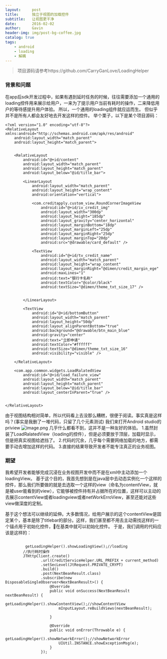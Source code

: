 ```yaml
---
layout:     post
title:      独立于视图的加载控件
subtitle:   让视图更干净
date:       2016-02-02
author:     Gavin
header-img: img/post-bg-coffee.jpg
catalog: true
tags:
    - android
    - loading
    - 解耦
---
```


>项目源码请参考https://github.com/CarryGanLove/LoadingHelper

### 背景和问题
在app后sdk开发过程中，如果有遇到延时任务的时候，往往需要添加一个通用的loading控件用来展示给用户，一来为了提示用户当前有耗时的操作，二来降低用户的等待感提升用户体验。
所以，一个通用的loading组件就应运而生。
但似乎并不是所有人都会友好地去开发这样的控件。
举个栗子，以下是某个项目源码：

```
<?xml version="1.0" encoding="utf-8"?>
<RelativeLayout xmlns:android="http://schemas.android.com/apk/res/android"
    android:layout_width="match_parent"
    android:layout_height="match_parent">


    <RelativeLayout
        android:id="@+id/content"
        android:layout_width="match_parent"
        android:layout_height="match_parent"
        android:layout_below="@id/title_bar">

        <LinearLayout
            android:layout_width="match_parent"
            android:layout_height="wrap_content"
            android:orientation="vertical">

            <com.creditapply.custom_view.RoundCornerImageView
                android:id="@+id/iv_credit_img"
                android:layout_width="300dp"
                android:layout_height="185dp"
                android:layout_gravity="center_horizontal"
                android:layout_marginBottom="18dp"
                android:layout_marginLeft="25dp"
                android:layout_marginRight="25dp"
                android:layout_marginTop="20dp"
                android:src="@drawable/card_default" />

            <TextView
                android:id="@+id/tv_credit_name"
                android:layout_width="match_parent"
                android:layout_height="wrap_content"
                android:layout_marginRight="@dimen/credit_margin_ege"
                android:maxLines="1"
                android:text="银行卡名称"
                android:textColor="@color/black"
                android:textSize="@dimen/theme_txt_size_17" />


        </LinearLayout>

        <TextView
            android:id="@+id/bottomButton"
            android:layout_width="match_parent"
            android:layout_height="50dp"
            android:layout_alignParentBottom="true"
            android:background="@drawable/btn_main_blue"
            android:gravity="center"
            android:text="立即申请"
            android:textColor="#ffffff"
            android:textSize="@dimen/theme_txt_size_16"
            android:visibility="visible" />

    </RelativeLayout>

    <com.app.common.widgets.LoadRalatedView
        android:id="@+id/load_failure_view"
        android:layout_width="match_parent"
        android:layout_height="match_parent"
        android:layout_below="@id/title_bar"
        android:layout_centerInParent="true" />


</RelativeLayout>

```

由于视图结构相对简单，所以代码看上去没那么糟糕，很便于阅读。事实真是这样吗？(事实是我删了一堆代码，只留了几个元素测试)
我们来打开Android studio的priview
![image.png](https://upload-images.jianshu.io/upload_images/1689923-108c28a3c5da0bc1.png?imageMogr2/auto-orient/strip%7CimageView2/2/w/1240)
几乎什么都看不到，这并不是一种友好的体验。
1.虽然封装了LoadRalatedView（loading的控件），但是必须要放于顶层，加载时显示，但是把真实视图给遮挡了。
2.代码的冗余，几乎每个需要网络加载的地方，都需要手动去增加这样的代码。
3.直接的结果导致开发者不能专注真正的业务视图。

### 期望
我希望开发者能够完成沉浸在业务视图开发中而不是在xml中主动添加一个loadingView。
基于这个目的，我首先想到是在java层中去动态实例化一个这样的控件，那么我们所要做的就是去选取一个这样的view（命名为contentView，就是被user能看到的view），它能够被控件持有并占据所在的位置，这样可以主动的去展示contentView或者loadingview或者netWorkErroView，甚至还能对这些view做深度的定制。

基于这个想法可以继续的延伸。大多数情况，给用户展示的这个contentView是固定某个，基本是除了titlebar的部分。这样，我们甚至都不用去主动需找这样的一个锚点用于初始化控件，在基类中就可以初始化控件。
于是，我们调用的代码应该是这样的：

```

         getLoadingHelper().showLoadingView();//loading
        //执行耗时操作
        JTHttpClient.create()
                .url(CreditServiceHelper.URL_PREFIX + current_method)
                .setSecLevel(JtRequest.PRIVATE_CRYPT)
                .build()
                .post(NextBeanResult.class)
                .subscribe(new DisposableSingleObserver<NextBeanResult>() {
                    @Override
                    public void onSuccess(NextBeanResult nextBeanResult) {
                        getLoadingHelper().showContentView();//showContentView
                        mInputLayout.reBuildViews(nextBeanResult);

                    }

                    @Override
                    public void onError(Throwable e) {
                        getLoadingHelper().showNetworkError();//showNetworkError
                        UIUtil.INSTANCE.showExceptionMsg(e);
                    }
                });



```
